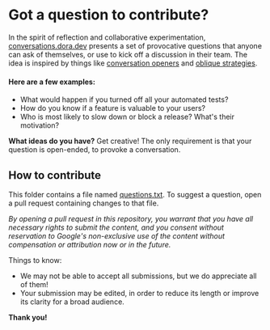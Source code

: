 # Got a question to contribute?
In the spirit of reflection and collaborative experimentation, [conversations.dora.dev](https://conversations.dora.dev) presents a set of provocative questions that anyone can ask of themselves, or use to kick off a discussion in their team. The idea is inspired by things like [conversation openers](https://en.wikipedia.org/wiki/Conversation_opener) and [oblique strategies](https://en.wikipedia.org/wiki/Oblique_Strategies).

#### Here are a few examples:
* What would happen if you turned off all your automated tests?
* How do you know if a feature is valuable to your users?
* Who is most likely to slow down or block a release? What's their motivation?

**What ideas do you have?** Get creative! The only requirement is that your question is open-ended, to provoke a conversation.

## How to contribute
This folder contains a file named [questions.txt](https://github.com/dora-team/conversations.dora.dev/blob/main/svelte/src/assets/questions.txt). To suggest a question, open a pull request containing changes to that file. 

_By opening a pull request in this repository, you warrant that you have all necessary rights to submit the content, and you consent without reservation to Google's non-exclusive use of the content without compensation or attribution now or in the future._

Things to know:
* We may not be able to accept all submissions, but we do appreciate all of them!
* Your submission may be edited, in order to reduce its length or improve its clarity for a broad audience.

**Thank you!**
